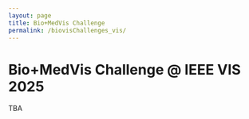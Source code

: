 ```yaml
---
layout: page
title: Bio+MedVis Challenge
permalink: /biovisChallenges_vis/
---
```


# Bio+MedVis Challenge @ IEEE VIS 2025

TBA
